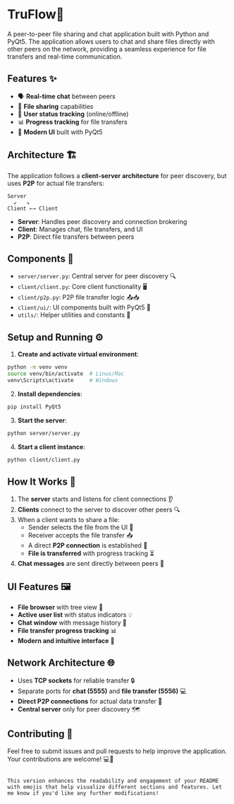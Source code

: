 # TruFlow🚀

A peer-to-peer file sharing and chat application built with Python and PyQt5. The application allows users to chat and share files directly with other peers on the network, providing a seamless experience for file transfers and real-time communication.

## Features ✨

- 🗣️ **Real-time chat** between peers
- 📁 **File sharing** capabilities
- 👥 **User status tracking** (online/offline)
- 📊 **Progress tracking** for file transfers
- 🎨 **Modern UI** built with PyQt5

## Architecture 🏗️

The application follows a **client-server architecture** for peer discovery, but uses **P2P** for actual file transfers:

```
Server
  ↙️   ↘️
Client ←→ Client
```

- **Server**: Handles peer discovery and connection brokering
- **Client**: Manages chat, file transfers, and UI
- **P2P**: Direct file transfers between peers

## Components 🧩

- `server/server.py`: Central server for peer discovery 🔍
- `client/client.py`: Core client functionality 🖥️
- `client/p2p.py`: P2P file transfer logic 📤📥
- `client/ui/`: UI components built with PyQt5 🎨
- `utils/`: Helper utilities and constants 🔧

## Setup and Running ⚙️

1. **Create and activate virtual environment**:
```sh
python -m venv venv
source venv/bin/activate  # Linux/Mac
venv\Scripts\activate     # Windows
```

2. **Install dependencies**:
```sh 
pip install PyQt5
```

3. **Start the server**:
```sh
python server/server.py
```

4. **Start a client instance**:
```sh
python client/client.py
```

## How It Works 🔄

1. The **server** starts and listens for client connections 👂
2. **Clients** connect to the server to discover other peers 🔍
3. When a client wants to share a file:
   - Sender selects the file from the UI 📂
   - Receiver accepts the file transfer 📥
   - A direct **P2P connection** is established 🔗
   - **File is transferred** with progress tracking ⏳
4. **Chat messages** are sent directly between peers 💬

## UI Features 🖼️

- **File browser** with tree view 🌳
- **Active user list** with status indicators 💡
- **Chat window** with message history 💌
- **File transfer progress tracking** 📊
- **Modern and intuitive interface** 🎨

## Network Architecture 🌐

- Uses **TCP sockets** for reliable transfer 🔒
- Separate ports for **chat (5555)** and **file transfer (5556)** 💻
- **Direct P2P connections** for actual data transfer 🔗
- **Central server** only for peer discovery 🗺️

## Contributing 🤝

Feel free to submit issues and pull requests to help improve the application. Your contributions are welcome! 💻🌟
```

This version enhances the readability and engagement of your README with emojis that help visualize different sections and features. Let me know if you'd like any further modifications!
